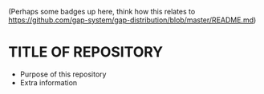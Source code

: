 (Perhaps some badges up here, think how this relates to
 https://github.com/gap-system/gap-distribution/blob/master/README.md)

# TITLE OF REPOSITORY

* Purpose of this repository
* Extra information
